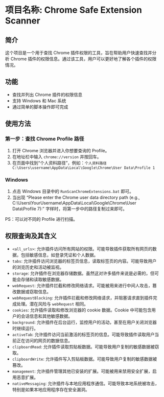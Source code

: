 # 项目名称: Chrome Safe Extension Scanner

## 简介
这个项目是一个用于查找 Chrome 插件权限的工具，旨在帮助用户快速查找并分析 Chrome 插件的权限信息。通过该工具，用户可以更好地了解各个插件的权限情况。

## 功能
- 查找并列出 Chrome 插件的权限信息
- 支持 Windows 和 Mac 系统
- 通过简单的脚本操作即可完成

## 使用方法

### 第一步：查找 Chrome Profile 路径
1. 打开 Chrome 浏览器并进入你想要查询的 Profile。
2. 在地址栏中输入 `chrome://version` 并按回车。
3. 在页面中找到“个人资料路径”，例如：`个人资料路径 C:\Users\username\AppData\Local\Google\Chrome\User Data\Profile 1`

### Windows
1. 点击 Windows 目录中的 `RunScanChromeExtensions.bat` 即可。
2. 当出现 “Please enter the Chrome user data directory path (e.g., C:\Users\YourUsername\AppData\Local\Google\Chrome\User Data\Profile 7):” 字样时，将第一步中的路径复制过来即可。

PS：可以对不同的 Profile 进行扫描。

## 权限查询及其含义
- `<all_urls>`: 允许插件访问所有网站的权限。可能导致插件获取所有网页的数据，包括敏感信息，如登录凭证和个人数据。
- `tabs`: 允许插件访问浏览器的标签页信息，读取标签页的内容。可能导致用户的浏览历史和活动被监视。
- `storage`: 允许插件在浏览器存储数据。虽然这对许多插件来说是必需的，但可能会存储和读取敏感数据。
- `webRequest`: 允许插件拦截和修改网络请求。可能被用来进行中间人攻击，篡改数据或窃取信息。
- `webRequestBlocking`: 允许插件拦截和修改网络请求，并阻塞请求直到插件完成处理。潜在风险与 `webRequest` 相同。
- `cookies`: 允许插件读取和修改浏览器的 cookie 数据。Cookie 中可能包含用户的会话信息和其他敏感数据。
- `background`: 允许插件在后台运行，监控用户的活动，甚至在用户关闭浏览器时继续运行。
- `activeTab`: 允许插件访问当前激活的标签页的信息。可能导致插件读取用户当前正在访问的网页的数据信息。
- `clipboardRead`: 允许插件读取剪贴板数据。可能导致用户复制的敏感数据被窃取。
- `clipboardWrite`: 允许插件写入剪贴板数据。可能导致用户复制的敏感数据被篡改。
- `management`: 允许插件管理其他已安装的扩展。可能被用来禁用安全扩展，启用恶意扩展。
- `nativeMessaging`: 允许插件与本地应用程序通信。可能导致本地系统被攻击，特别是如果本地应用程序存在安全漏洞。



